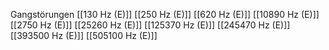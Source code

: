 Gangstörungen
[[130 Hz (E)]]
[[250 Hz (E)]]
[[620 Hz (E)]]
[[10890 Hz (E)]]
[[2750 Hz (E)]]
[[25260 Hz (E)]]
[[125370 Hz (E)]]
[[245470 Hz (E)]]
[[393500 Hz (E)]]
[[505100 Hz (E)]]
